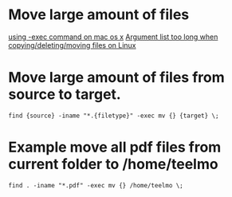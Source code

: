 # Move large amount of files

[using -exec command on mac os x](http://apple.stackexchange.com/questions/52197/using-exec-command-on-mac-os-x)
[Argument list too long when copying/deleting/moving files on Linux](https://www.electrictoolbox.com/argument-list-too-long-linux/)

# Move large amount of files from source to target.
`find {source} -iname "*.{filetype}" -exec mv {} {target} \;`

# Example move all pdf files from current folder to /home/teelmo
`find . -iname "*.pdf" -exec mv {} /home/teelmo \;`
